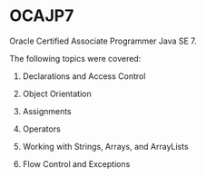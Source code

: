 # OCAJP7


Oracle Certified Associate Programmer Java SE 7.

The following topics were covered:

1) Declarations and Access Control

2) Object Orientation

3) Assignments

4) Operators

5) Working with Strings, Arrays, and ArrayLists

6) Flow Control and Exceptions
